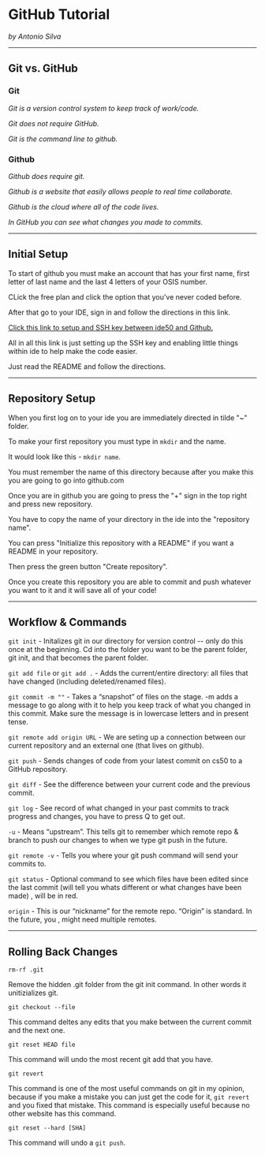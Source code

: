 # GitHub Tutorial

_by Antonio Silva_

---
## Git vs. GitHub

### Git

_Git is a version control system to keep track of work/code._

_Git does not require GitHub._

_Git is the command line to github._

### Github

_Github does require git._

_Github is a website that easily allows people to real time collaborate._

_Github is the cloud where all of the code lives._

_In GitHub you can see what changes you made to commits._

---
## Initial Setup

To start of github you must make an account that has your first name, first letter of last name and the last 4 letters of your OSIS number.

CLick the free plan and click the option that you've never coded before.

After that go to your IDE, sign in and follow the directions in this link.

[Click this link to setup and SSH key between ide50 and Github.](https://github.com/hstatsep/ide50)

All in all this link is just setting up the SSH key and enabling little things within ide to help make the code easier.

Just read the README and follow the directions.

---
## Repository Setup

When you first log on to your ide you are immediately directed in tilde "~" folder.

To make your first repository you must type in `mkdir` and the name.

It would look like this - `mkdir name`.

You must remember the name of this directory because after you make this you are going to go into github.com

Once you are in github you are going to press the "+" sign in the top right and press new repository.

You have to copy the name of your directory in the ide into the "repository name".

You can press "Initialize this repository with a README" if you want a README in your repository.

Then press the green button "Create repository".

Once you create this repository you are able to commit and push whatever you want to it and it will save all of your code!

---
## Workflow & Commands

`git init` - Initalizes git in our directory for version control -- only do this once at the beginning. Cd into the folder you want to be the parent folder, git init, and that becomes the parent folder.

`git add file` or `git add .` - Adds the current/entire directory: all files that have changed (including deleted/renamed files).

`git commit -m ""` - Takes a “snapshot” of files on the stage. -m adds a message to go along with it to help you keep track of what you changed in this commit. Make sure the message is in lowercase letters and in present tense.

`git remote add origin URL` - We are seting up a connection between our current repository and an external one (that lives on github).

`git push` - Sends changes of code from your latest commit on cs50 to a GitHub repository.

`git diff` - See the difference between your current code and the previous commit.

`git log` -  See record of what changed in your past commits to track progress and changes, you have to press Q to get out.

`-u` - Means “upstream”. This tells git to remember which remote repo & branch to push our changes to when we type git push in the future.

`git remote -v` - Tells you where your git push command will send your commits to.

`git status` - Optional command to see which files have been edited since the last commit (will tell you whats different or what changes have been made) , will be in red.

`origin` - This is our “nickname” for the remote repo. “Origin” is standard. In the future, you , might need multiple remotes.

---
## Rolling Back Changes

`rm-rf .git`

Remove the hidden .git folder from the git init command. In other words it unitizializes git.

`git checkout --file`

This command deltes any edits that you make between the current commit and the next one.

`git reset HEAD file`

This command will undo the most recent git add that you have.

`git revert`

This command is one of the most useful commands on git in my opinion, because if you make a mistake you can just get the code for it, `git revert` and you fixed that mistake.
This command is especially useful because no other website has this command.

`git reset --hard [SHA]`

This command will undo a `git push`.
